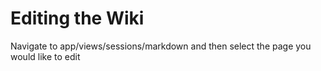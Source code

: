 # Editing the Wiki
Navigate to app/views/sessions/markdown and then select the page you would like to edit
